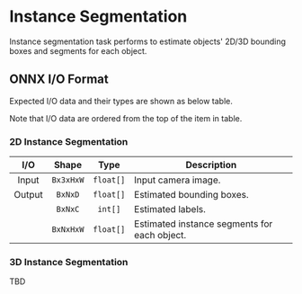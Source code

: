# Instance Segmentation

Instance segmentation task performs to estimate objects' 2D/3D bounding boxes and segments for each object.

## ONNX I/O Format

Expected I/O data and their types are shown as below table.

Note that I/O data are ordered from the top of the item in table.

### 2D Instance Segmentation

|  I/O   |   Shape   |   Type    | Description                                  |
| :----: | :-------: | :-------: | -------------------------------------------- |
| Input  | `Bx3xHxW` | `float[]` | Input camera image.                          |
| Output |  `BxNxD`  | `float[]` | Estimated bounding boxes.                    |
|        |  `BxNxC`  |  `int[]`  | Estimated labels.                            |
|        | `BxNxHxW` | `float[]` | Estimated instance segments for each object. |

### 3D Instance Segmentation

TBD
